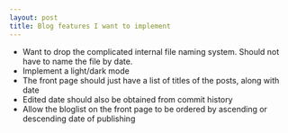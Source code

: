 ```yaml
---
layout: post
title: Blog features I want to implement
---
```


* Want to drop the complicated internal file naming system. Should not have to name the file by date.
* Implement a light/dark mode
* The front page should just have a list of titles of the posts, along with date
* Edited date should also be obtained from commit history
* Allow the bloglist on the front page to be ordered by ascending or descending date of publishing
